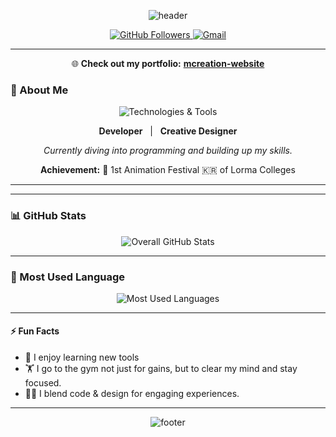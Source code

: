<!-- Wave Header -->
<p align="center">
  <img src="https://capsule-render.vercel.app/api?type=waving&color=0:1e3c72,100:2a5298&height=200&section=header&text=Hey%2C%20I%27m%20Mark%20Christian%20E.%20Nicer!&fontSize=40&fontColor=ffffff&animation=twinkling" alt="header" />
</p>

<!-- Profile & Contact Badges -->
<p align="center">
  <a href="https://github.com/MNicer2004">
    <img src="https://img.shields.io/github/followers/MNicer2004?label=Follow&style=social" alt="GitHub Followers"/>
  </a>
  <a href="mailto:mcreationstudio1@gmail.com">
    <img src="https://img.shields.io/badge/Email-Contact-blue?style=flat-square&logo=gmail" alt="Gmail"/>
  </a>
  
</p>

---
<p align="center">
  🌐 <strong>Check out my portfolio:</strong> <a href="https://mnicer2004.github.io/mcreation-website/" target="_blank"><strong>mcreation-website</strong></a>
</p>

### 👤 About Me

<div align="center">

<img src="https://skillicons.dev/icons?i=python,java,js,html,css,blender,photoshop,figma,illustrator,git,github" alt="Technologies & Tools" />

<p>
  <strong>Developer</strong> &nbsp; | &nbsp; <strong>Creative Designer</strong>
</p>

<p><em>Currently diving into programming and building up my skills.</em></p>

<p>
  <strong>Achievement:</strong> 🥈 1st Animation Festival 🇰🇷 of Lorma Colleges
</p>


</div>

---


---

### 📊 GitHub Stats

<p align="center">
  <img src="https://github-readme-stats.vercel.app/api?username=MNicer2004&show_icons=true&include_all_commits=true&count_private=true&theme=radical&cache_seconds=1800" alt="Overall GitHub Stats" />
</p>


---

### 🏅 Most Used Language
<p align="center">
  <img src="https://github-readme-stats.vercel.app/api/top-langs/?username=MNicer2004&layout=compact&theme=radical&cache_seconds=1800" alt="Most Used Languages" />
</p>

---

#### ⚡ Fun Facts

- 🧩 I enjoy learning new tools  
- 🏋️ I go to the gym not just for gains, but to clear my mind and stay focused. 
- 🧑‍💻 I blend code & design for engaging experiences.

---

<p align="center">
  <img src="https://capsule-render.vercel.app/api?type=wave&color=0:2a5298,100:1e3c72&height=80&section=footer" alt="footer"/>
</p>
